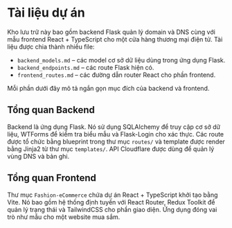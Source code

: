 # Tài liệu dự án

Kho lưu trữ này bao gồm backend Flask quản lý domain và DNS cùng với mẫu frontend React + TypeScript cho một cửa hàng thương mại điện tử. Tài liệu được chia thành nhiều file:

- `backend_models.md` – các model cơ sở dữ liệu dùng trong ứng dụng Flask.
- `backend_endpoints.md` – các route Flask hiện có.
- `frontend_routes.md` – các đường dẫn router React cho phần frontend.

Mỗi phần dưới đây mô tả ngắn gọn mục đích của backend và frontend.

## Tổng quan Backend

Backend là ứng dụng Flask. Nó sử dụng SQLAlchemy để truy cập cơ sở dữ liệu, WTForms để kiểm tra biểu mẫu và Flask-Login cho xác thực. Các route được tổ chức bằng blueprint trong thư mục `routes/` và template được render bằng Jinja2 từ thư mục `templates/`. API Cloudflare được dùng để quản lý vùng DNS và bản ghi.

## Tổng quan Frontend

Thư mục `Fashion-eCommerce` chứa dự án React + TypeScript khởi tạo bằng Vite. Nó bao gồm hệ thống định tuyến với React Router, Redux Toolkit để quản lý trạng thái và TailwindCSS cho phần giao diện. Ứng dụng đóng vai trò như mẫu cho một website mua sắm.

